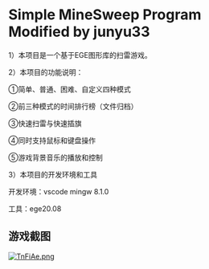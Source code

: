 # Simple MineSweep Program Modified by junyu33 #

1）本项目是一个基于EGE图形库的扫雷游戏。

2）本项目的功能说明：

   ①简单、普通、困难、自定义四种模式

   ②前三种模式的时间排行榜（文件归档）

   ③快速扫雷与快速插旗

   ④同时支持鼠标和键盘操作

   ⑤游戏背景音乐的播放和控制 

3）本项目的开发环境和工具

   开发环境：vscode mingw 8.1.0

   工具：ege20.08

## 游戏截图

[![TnFiAe.png](https://s4.ax1x.com/2021/12/20/TnFiAe.png)](https://imgtu.com/i/TnFiAe)
